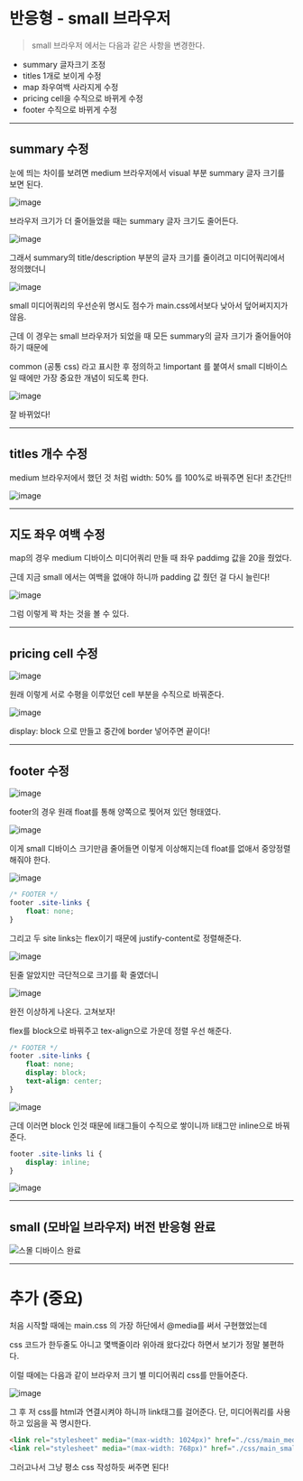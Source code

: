 # 반응형 - small 브라우저
> small 브라우저 에서는 다음과 같은 사항을 변경한다.

- summary 글자크기 조정
- titles 1개로 보이게 수정
- map 좌우여백 사라지게 수정
- pricing cell을 수직으로 바뀌게 수정
- footer 수직으로 바뀌게 수정

---------------

## summary 수정

눈에 띄는 차이를 보려면 medium 브라우저에서 visual 부분 summary 글자 크기를 보면 된다.

![image](https://user-images.githubusercontent.com/77143425/145684230-2bde6d80-2a11-4a5d-b589-092c6f89cb7a.png)

브라우저 크기가 더 줄어들었을 때는 summary 글자 크기도 줄어든다.

![image](https://user-images.githubusercontent.com/77143425/145684249-a9173b84-3995-48a2-be70-f79e7dc8b024.png)

그래서 summary의 title/description 부분의 글자 크기를 줄이려고 미디어쿼리에서 정의했더니

![image](https://user-images.githubusercontent.com/77143425/145684274-113d5e61-c500-4d13-be15-b9a695cfdd5b.png)

small 미디어쿼리의 우선순위 명시도 점수가 main.css에서보다 낮아서 덮어써지지가 않음.

근데 이 경우는 small 브라우저가 되었을 때 모든 summary의 글자 크기가 줄어들어야 하기 때문에

common (공통 css) 라고 표시한 후 정의하고 !important 를 붙여서 small 디바이스일 때에만 가장 중요한 개념이 되도록 한다.

![image](https://user-images.githubusercontent.com/77143425/145684400-41df1e7e-dcf1-449c-9054-07cb0f354e21.png)

잘 바뀌었다!

-------------

## titles 개수 수정

medium 브라우저에서 했던 것 처럼 width: 50% 를 100%로 바꿔주면 된다! 초간단!!

![image](https://user-images.githubusercontent.com/77143425/145684444-e7822c5b-f659-4e29-a3e6-95edbedfd800.png)


------------

## 지도 좌우 여백 수정

map의 경우 medium 디바이스 미디어쿼리 만들 때 좌우 paddimg 값을 20을 줬었다.

근데 지금 small 에서는 여백을 없애야 하니까 padding 값 줬던 걸 다시 늘린다! 

![image](https://user-images.githubusercontent.com/77143425/145684473-e21b7eec-4f8f-4884-a131-cc56b4556d21.png)

그럼 이렇게 꽉 차는 것을 볼 수 있다.

------------------

## pricing cell 수정

![image](https://user-images.githubusercontent.com/77143425/145684487-63f4bef5-5a6f-4048-a060-4bad4e91ead3.png)

원래 이렇게 서로 수평을 이루었던 cell 부분을 수직으로 바꿔준다.

![image](https://user-images.githubusercontent.com/77143425/145684507-e761efe6-864b-4124-9c24-ac8735fa55b3.png)

display: block 으로 만들고 중간에 border 넣어주면 끝이다!

-----------------

## footer 수정

![image](https://user-images.githubusercontent.com/77143425/145684584-0f7a201a-4b93-4095-8a64-cf345cfe41c4.png)

footer의 경우 원래 float를 통해 양쪽으로 찢어져 있던 형태였다.

![image](https://user-images.githubusercontent.com/77143425/145684542-f59d64d1-1b9c-4d2b-aaed-508158e3e2d8.png)

이게 small 디바이스 크기만큼 줄어들면 이렇게 이상해지는데 float를 없애서 중앙정렬 해줘야 한다. 

![image](https://user-images.githubusercontent.com/77143425/145684625-048aa029-6499-44a2-a120-829769311944.png)

```css
/* FOOTER */
footer .site-links {
    float: none;
}
```

그리고 두 site links는 flex이기 때문에 justify-content로 정렬해준다.

![image](https://user-images.githubusercontent.com/77143425/145684648-9833501b-fe67-45f1-bed5-a93eb81a0943.png)

된줄 알았지만 극단적으로 크기를 확 줄였더니 

![image](https://user-images.githubusercontent.com/77143425/145684672-a20c45c2-ad24-48a5-8a53-ce50191a5675.png)

완전 이상하게 나온다. 고쳐보자!

flex를 block으로 바꿔주고 tex-align으로 가운데 정렬 우선 해준다.

```css
/* FOOTER */
footer .site-links {
    float: none;
    display: block;
    text-align: center;
}
```

![image](https://user-images.githubusercontent.com/77143425/145684706-8ffdc47f-61ba-43c1-8096-5dfa2695fe51.png)

근데 이러면 block 인것 때문에 li태그들이 수직으로 쌓이니까 li태그만 inline으로 바꿔준다.

```css
footer .site-links li {
    display: inline;
}
```

![image](https://user-images.githubusercontent.com/77143425/145684716-8fcbbe6d-c14c-4e02-8a8c-0ddd89f983ce.png)


--------------

## small (모바일 브라우저) 버전 반응형 완료

![스몰 디바이스 완료](https://user-images.githubusercontent.com/77143425/145684741-1006b603-c213-45ee-a431-64c6dd3eaef9.gif)

------------------

# 추가 (중요)

처음 시작할 때에는 main.css 의 가장 하단에서 @media를 써서 구현했었는데 

css 코드가 한두줄도 아니고 몇백줄이라 위아래 왔다갔다 하면서 보기가 정말 불편하다.

이럴 때에는 다음과 같이 브라우저 크기 별 미디어쿼리 css를 만들어준다.

![image](https://user-images.githubusercontent.com/77143425/145684816-a86b792e-d754-4452-90ae-1507a5c4ec7b.png)

그 후 저 css를 html과 연결시켜야 하니까 link태그를 걸어준다. 단, 미디어쿼리를 사용하고 있음을 꼭 명시한다.

```html
<link rel="stylesheet" media="(max-width: 1024px)" href="./css/main_medium.css">
<link rel="stylesheet" media="(max-width: 768px)" href="./css/main_small.css">
```

그러고나서 그냥 평소 css 작성하듯 써주면 된다!
